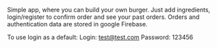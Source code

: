 Simple app, where you can build your own burger. Just add ingredients, login/register to confirm order and see your past orders.
Orders and authentication data are stored in google Firebase.

To use login as a default:
Login: test@test.com
Password: 123456
